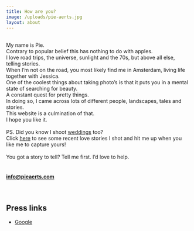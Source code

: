 ```yaml
---
title: How are you?
image: /uploads/pie-aerts.jpg
layout: about
---
```


<div><span style="font-size: 1.8rem; letter-spacing: 0.01rem;"></span></div>

<div>&nbsp;</div>

<div>My name is Pie.</div>

<div>Contrary to popular belief this has nothing to do with apples.</div>

<div>I love road trips, the universe, sunlight and the 70s, but above all else, telling stories. &nbsp;</div>

<div>When I&rsquo;m not on the road, you most likely find me in Amsterdam, living life together with Jessica.&nbsp;</div>

<div>One of the coolest things about taking photo&rsquo;s is that it puts you in a mental state of searching for beauty.&nbsp;</div>

<div>A constant quest for pretty things.</div>

<div>In doing so, I came across lots of different people, landscapes, tales and stories.</div>

<div>This website is a culmination of that.&nbsp;</div>

<div>I hope you like it.&nbsp;</div>

<div>&nbsp;</div>

<div>PS. Did you know I shoot <a target="_blank" href="https://www.pieaerts.com/weddings">weddings</a> too?&nbsp;</div>

<div>Click <a target="_blank" href="https://www.pieaerts.com/weddings">here</a> to see some recent love stories I shot and hit me up when you like me to capture yours!</div>

<div>&nbsp;</div>

<div>You got a story to tell? Tell me first. I&rsquo;d love to help.</div>

<div>&nbsp;</div>

#### info@pieaerts.com&nbsp;

<div>&nbsp;</div>

## Press links

- [Google](https://www.google.com)